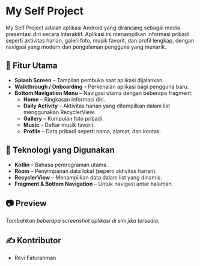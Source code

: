 
# My Self Project

My Self Project adalah aplikasi Android yang dirancang sebagai media presentasi diri secara interaktif. Aplikasi ini menampilkan informasi pribadi seperti aktivitas harian, galeri foto, musik favorit, dan profil lengkap, dengan navigasi yang modern dan pengalaman pengguna yang menarik.

## 📱 Fitur Utama

- **Splash Screen** – Tampilan pembuka saat aplikasi dijalankan.
- **Walkthrough / Onboarding** – Perkenalan aplikasi bagi pengguna baru.
- **Bottom Navigation Menu** – Navigasi utama dengan beberapa fragment:
  - **Home** – Ringkasan informasi diri.
  - **Daily Activity** – Aktivitas harian yang ditampilkan dalam list menggunakan RecyclerView.
  - **Gallery** – Kumpulan foto pribadi.
  - **Music** – Daftar musik favorit.
  - **Profile** – Data pribadi seperti nama, alamat, dan kontak.

## 🧱 Teknologi yang Digunakan

- **Kotlin** – Bahasa pemrograman utama.
- **Room** – Penyimpanan data lokal (seperti aktivitas harian).
- **RecyclerView** – Menampilkan data dalam list yang dinamis.
- **Fragment & Bottom Navigation** – Untuk navigasi antar halaman.

## 📷 Preview

_Tambahkan beberapa screenshot aplikasi di sini jika tersedia._

## ✍️ Kontributor

- Revi Faturahman
